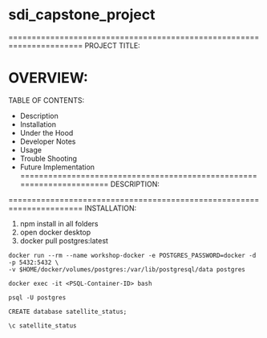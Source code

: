 # sdi_capstone_project
======================================================================
PROJECT TITLE:

OVERVIEW:
======================================================================
TABLE OF CONTENTS:

- Description
- Installation
- Under the Hood
- Developer Notes
- Usage
- Trouble Shooting
- Future Implementation
======================================================================
DESCRIPTION:

======================================================================
INSTALLATION:

1) npm install in all folders
2) open docker desktop
3) docker pull postgres:latest
```
docker run --rm --name workshop-docker -e POSTGRES_PASSWORD=docker -d -p 5432:5432 \
-v $HOME/docker/volumes/postgres:/var/lib/postgresql/data postgres

docker exec -it <PSQL-Container-ID> bash

psql -U postgres

CREATE database satellite_status;

\c satellite_status
```
